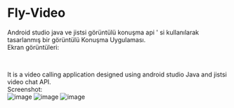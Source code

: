 # Fly-Video
Android studio java ve jistsi görüntülü konuşma api ' si kullanılarak tasarlanmış bir görüntülü Konuşma Uygulaması. 
<br/>
Ekran görüntüleri: 

<br/>

It is a video calling application designed using android studio Java and jistsi video chat API.
<br/>
Screenshot:  
![image](https://user-images.githubusercontent.com/48033000/184119818-7448499e-c1d4-4329-be2c-e063af969cfe.png)
![image](https://user-images.githubusercontent.com/48033000/184119843-4746cbf7-5cfc-4810-9803-4851fcc44b18.png)
![image](https://user-images.githubusercontent.com/48033000/184119956-d5f1ce29-9776-43ed-bd18-47738dd57516.png)

